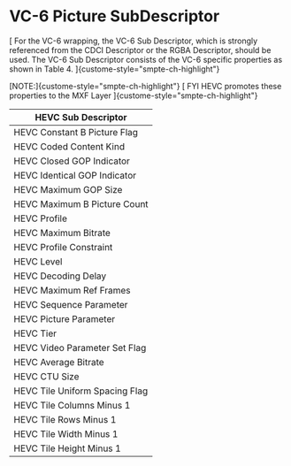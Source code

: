 # VC-6 Picture SubDescriptor

[
For the VC-6 wrapping, the VC-6 Sub Descriptor, which is strongly referenced from the CDCI Descriptor or the RGBA Descriptor, should be used.
The VC-6 Sub Descriptor consists of the VC-6 specific properties as shown in Table 4.
]{custome-style="smpte-ch-highlight"}

[NOTE:]{custome-style="smpte-ch-highlight"}
[ FYI HEVC promotes these properties to the MXF Layer
]{custome-style="smpte-ch-highlight"}

| HEVC Sub Descriptor              |
| ---------------------------------|
| HEVC Constant B Picture Flag     |
| HEVC Coded Content Kind          |
| HEVC Closed GOP Indicator        |
| HEVC Identical GOP Indicator     |
| HEVC Maximum GOP Size            |
| HEVC Maximum  B Picture Count    |
| HEVC Profile                     |
| HEVC Maximum Bitrate             |
| HEVC Profile Constraint          |
| HEVC Level                       |
| HEVC Decoding Delay              |
| HEVC Maximum Ref Frames          |
| HEVC Sequence Parameter          |
| HEVC Picture Parameter           |
| HEVC Tier                        |
| HEVC Video Parameter Set Flag    |
| HEVC Average Bitrate             |
| HEVC CTU Size                    |
| HEVC Tile Uniform Spacing Flag   |
| HEVC Tile Columns Minus 1        |
| HEVC Tile Rows Minus 1           |
| HEVC Tile Width Minus 1          |
| HEVC Tile Height Minus 1         |
